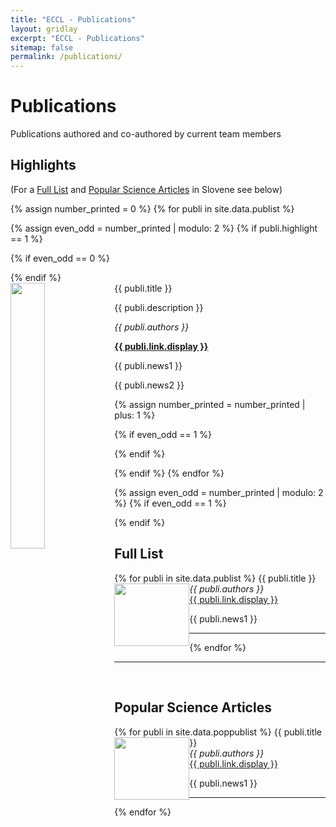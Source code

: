 ```yaml
---
title: "ECCL - Publications"
layout: gridlay
excerpt: "ECCL - Publications"
sitemap: false
permalink: /publications/
---
```



# Publications

Publications authored and co-authored by current team members

## Highlights

(For a [Full List](#full-list) and [Popular Science Articles](#popular-science-articles) in Slovene see below)

{% assign number_printed = 0 %}
{% for publi in site.data.publist %}

{% assign even_odd = number_printed | modulo: 2 %}
{% if publi.highlight == 1 %}

{% if even_odd == 0 %}
<div class="row">
{% endif %}

<div class="col-sm-6 clearfix">
 <div class="well">
  <pubtit>{{ publi.title }}</pubtit>
  <img src="{{ site.url }}{{ site.baseurl }}/images/pubpic/{{ publi.image }}" class="img-responsive" width="33%" style="float: left" />
  <p>{{ publi.description }}</p>
  <p><em>{{ publi.authors }}</em></p>
  <p><strong><a href="{{ publi.link.url }}">{{ publi.link.display }}</a></strong></p>
  <p class="text-success">{{ publi.news1 }}</p>
  <p> {{ publi.news2 }}</p>
  <div class="clearfix"></div>
 </div>
</div>

{% assign number_printed = number_printed | plus: 1 %}

{% if even_odd == 1 %}
</div>
{% endif %}

{% endif %}
{% endfor %}

{% assign even_odd = number_printed | modulo: 2 %}
{% if even_odd == 1 %}
</div>
{% endif %}


## Full List

{% for publi in site.data.publist %}
  <img src="{{ site.url }}{{ site.baseurl }}/images/pubpic/{{ publi.image }}" class="img-responsive" style="float: left;" width="120" height="100">
  {{ publi.title }} <br />
  <em>{{ publi.authors }} </em><br /><a href="{{ publi.link.url }}">{{ publi.link.display }}</a>
  <p class="text-success">{{ publi.news1 }}</p>
  <div class="clearfix"></div>
  <hr>
{% endfor %}

<hr>
<p> &nbsp; </p>

## Popular Science Articles

{% for publi in site.data.poppublist %}
  <img src="{{ site.url }}{{ site.baseurl }}/images/pubpic/{{ publi.image }}" class="img-responsive" style="float: left;" width="120" height="100">
  {{ publi.title }} <br />
  <em>{{ publi.authors }} </em><br /><a href="{{ publi.link.url }}">{{ publi.link.display }}</a>
  <p class="text-success">{{ publi.news1 }}</p>
  <div class="clearfix"></div>
  <hr>
{% endfor %}

